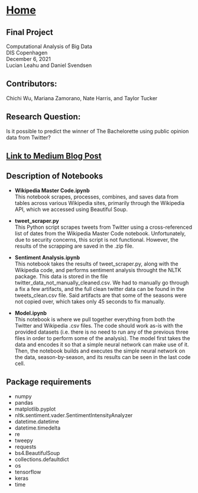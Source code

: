 # [Home](https://github.com/tuckert23/tuckert23.github.io)
## Final Project  
Computational Analysis of Big Data  
DIS Copenhagen  
December 6, 2021  
Lucian Leahu and Daniel Svendsen  

## Contributors:
Chichi Wu, Mariana Zamorano, Nate Harris, and Taylor Tucker

## Research Question:
Is it possible to predict the winner of The Bachelorette using public opinion data from Twitter? 

## [Link to Medium Blog Post](https://medium.com/@marianazc/the-bachelorette-does-twitter-have-what-it-takes-to-predict-a-winner-b16af96d4673)

## Description of Notebooks
- __Wikipedia Master Code.ipynb__  
This notebook scrapes, processes, combines, and saves data from tables across various Wikipedia sites, primarily through the Wikipedia API, which we accessed using Beautiful Soup. 

- __tweet_scraper.py__  
This Python script scrapes tweets from Twitter using a cross-referenced list of dates from the Wikipedia Master Code notebook. Unfortunately, due to security concerns, this script is not functional. However, the results of the scrapping are saved in the .zip file.

- __Sentiment Analysis.ipynb__  
This notebook takes the results of tweet_scraper.py, along with the Wikipedia code, and performs sentiment analysis throught the NLTK package. This data is stored in the file twitter_data_not_manually_cleaned.csv. We had to manually go through a fix a few artifacts, and the full clean twitter data can be found in the tweets_clean.csv file. Said artifacts are that some of the seasons were not copied over, which takes only 45 seconds to fix manually. 

- __Model.ipynb__  
This notebook is where we pull together everything from both the Twitter and Wikipedia .csv files. The code should work as-is with the provided datasets (i.e. there is no need to run any of the previous three files in order to perform some of the analysis). The model first takes the data and encodes it so that a simple neural network can make use of it. Then, the notebook builds and executes the simple neural network on the data, season-by-season, and its results can be seen in the last code cell.

## Package requirements
- numpy
- pandas
- matplotlib.pyplot
- nltk.sentiment.vader.SentimentIntensityAnalyzer
- datetime.datetime
- datetime.timedelta
- re
- tweepy
- requests
- bs4.BeautifulSoup
- collections.defaultdict
- os
- tensorflow
- keras
- time

